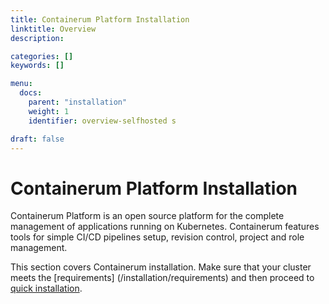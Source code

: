 ```yaml
---
title: Containerum Platform Installation
linktitle: Overview
description:

categories: []
keywords: []

menu:
  docs:
    parent: "installation"
    weight: 1
    identifier: overview-selfhosted s

draft: false
---
```

# Containerum Platform Installation

Containerum Platform is an open source platform for the complete management of applications running on Kubernetes. Containerum features tools for simple CI/CD pipelines setup, revision control, project and role management.

This section covers Containerum installation. Make sure that your cluster meets the [requirements] (/installation/requirements) and then proceed to [quick installation](/installation/installation).
